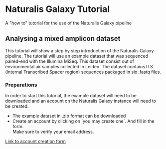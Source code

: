 # Naturalis Galaxy Tutorial
A "how to" tutorial for the use of the Naturalis Galaxy pipeline

## Analysing a mixed amplicon dataset
This tutorial will show a step by step introduction of the Naturalis Galaxy pipeline. The tutorial will use an example dataset that was sequenced paired-end with the Illumina MiSeq. This dataset consist out of environmental air samples collected in Leiden. The dataset contains ITS (Internal Transcribed Spacer region) sequences packaged in six .fastq files.

### Preparations
In order to start this tutorial, the example dataset will need to be downloaded and an account on the Naturalis Galaxy instance will need to be created.
* The example dataset in .zip format can be downloaded
* Create an account by clicking on ´you may create one´. And fill in the form.  
  Make sure to verify your email address.

[Link to account creation form](https://github.com/JasperBoom/naturalis-galaxy-tutorial/blob/master/src/CreateAccountFull.PNG)
